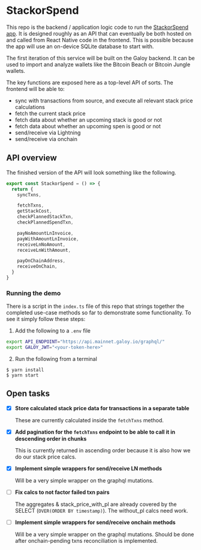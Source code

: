 # StackorSpend

This repo is the backend / application logic code to run the [StackorSpend app](https://stackorspend.com). It is designed roughly as an API that can eventually be both hosted on and called from React Native code in the frontend. This is possible because the app will use an on-device SQLite database to start with.

The first iteration of this service will be built on the Galoy backend. It can be used to import and analyze wallets like the Bitcoin Beach or Bitcoin Jungle wallets.

The key functions are exposed here as a top-level API of sorts. The frontend will be able to:

- sync with transactions from source, and execute all relevant stack price calculations
- fetch the current stack price
- fetch data about whether an upcoming stack is good or not
- fetch data about whether an upcoming spen is good or not
- send/receive via Lightning
- send/receive via onchain

## API overview

The finished version of the API will look something like the following.

```ts
export const StackorSpend = () => {
  return {
    syncTxns,

    fetchTxns,
    getStackCost,
    checkPlannedStackTxn,
    checkPlannedSpendTxn,

    payNoAmountLnInvoice,
    payWithAmountLnInvoice,
    receiveLnNoAmount,
    receiveLnWithAmount,

    payOnChainAddress,
    receiveOnChain,
  }
}
```

### Running the demo

There is a script in the `index.ts` file of this repo that strings together the completed use-case methods so far to demonstrate some functionality. To see it simply follow these steps:

1. Add the following to a `.env` file

```bash
export API_ENDPOINT="https://api.mainnet.galoy.io/graphql/"
export GALOY_JWT="<your-token-here>"
```

2. Run the following from a terminal

```
$ yarn install
$ yarn start
```

## Open tasks

- [x] **Store calculated stack price data for transactions in a separate table**

  These are currently calculated inside the `fetchTxns` method.

- [x] **Add pagination for the `fetchTxns` endpoint to be able to call it in descending order in chunks**

  This is currently returned in ascending order because it is also how we do our stack price calcs.

- [x] **Implement simple wrappers for send/receive LN methods**

  Will be a very simple wrapper on the graphql mutations.

- [ ] **Fix calcs to not factor failed txn pairs**

  The aggregates & stack_price_with_pl are already covered by the SELECT (`OVER(ORDER BY timestamp)`). The without_pl calcs need work.

- [ ] **Implement simple wrappers for send/receive onchain methods**

  Will be a very simple wrapper on the graphql mutations. Should be done after onchain-pending txns reconciliation is implemented.
